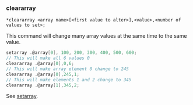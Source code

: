 
### cleararray
```
*cleararray <array name>[<first value to alter>],<value>,<number of values to set>;
```

This command will change many array values at the same time to the same value.

```c
setarray .@array[0], 100, 200, 300, 400, 500, 600;
// This will make all 6 values 0
cleararray .@array[0],0,6;
// This will make array element 0 change to 245
cleararray .@array[0],245,1;
// This will make elements 1 and 2 change to 345
cleararray .@array[1],345,2;
```

See [setarray](reference/1.basic-commands/setarray.md).
